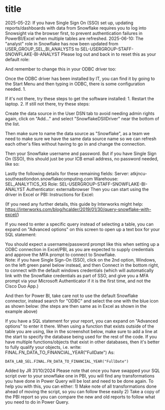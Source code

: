 # title

2025-05-22: If you have Single Sign On (SSO) set up, updating reports/dashboards with data from Snowflake requires you to log into Snowsight via the browser first, to prevent authentication failures in PowerBI/Excel when multiple tables are refreshed.
2025-06-10: The "analyst" role in Snowflake has now been updated from USER_GROUP_SEL_BI_ANALYSTS to
SEL-USERGROUP-STAFF-SNOWFLAKE-BI-ANALYST
Please log out and back in to reset this as your default role:

And remember to change this in your ODBC driver too:



Once the ODBC driver has been installed by IT, you can find it by going to the Start Menu and then typing in ODBC, there is some configuration needed.
    1. 

If it's not there, try these steps to get the software installed:
    1. Restart the laptop.
    2. If still not there, try these steps:

    
Create the data source in the User DSN tab to avoid needing admin rights again, click on "Add..." 
and select "SnowflakeDSIIDriver" near the bottom of the list.

Then make sure to name the data source as "Snowflake", as a team we need to make sure we have the same data source name so we can refresh each other's files without having to go in and change the connection.


Then your Snowflake username and password. But if you have Single Sign On (SSO), 
this should just be your ICB email address, no password needed, like so:


Lastly the following details for these remaining fields:
Server: atkjncu-southeastlondon.snowflakecomputing.com
Warehouse: SEL_ANALYTICS_XS
Role: SEL-USERGROUP-STAFF-SNOWFLAKE-BI-ANALYST
Authenticator: externalbrowser
Then you can start using the driver in Excel or PBI:
Instructions for Excel:



(If you need any further details, this guide by Interworks might help:
https://interworks.com/blog/hcalder/2019/01/30/query-snowflake-with-excel/)

If you need to enter a specific query instead of selecting a table, you can expand on "Advanced options" on this screen to open up a text box for your SQL statement:



You should expect a username/password prompt like this when setting up a ODBC connection in Excel/PBI, as you are expected to supply credentials and approve the MFA prompt to connect to Snowflake.  
Note: if you have Single Sign-On (SSO), click on the 2nd option, Windows, on the left green panel below instead, and then Connect in the bottom right, to connect with the default windows credentials (which will automatically link with the Snowflake credentials as part of SSO, and give you a MFA prompt via your Microsoft Authenticator if it is the first time, and not the Cisco Duo App.)


And then for Power BI, take care not to use the default Snowflake connector, instead search for "ODBC" and select the one with the blue icon as shown below: (the steps are then same as in Excel as shown in the example above)


If you have a SQL statement for your report, you can expand on "Advanced options" to enter it there.
When using a function that exists outside of the table you are using, like in the screenshot below, make sure to add a line at the start to specify the database being used for the rest of the code. 
If you have multiple functions/objects that exist in other databases, then it's better to fully qualify your objects, i.e. write:
    FINAL.FN_DATA_TO_FINANCIAL_YEAR("FullDate")
As:

    DATA_LAB_SEL.FINAL.FN_DATA_TO_FINANCIAL_YEAR("FullDate")



Added by JR 31/10/2024
Please note that once you have swapped your SQL script over to your snowflake one in PBI, you will find any transformations you have done in Power Query will be lost and need to be done again. To help you with this, you can either:
    1) Make note of all transformations done ahead of moving the script, so you can follow these easily
    2) Take a copy of the PBI report so you can compare the new and old reports to follow what you need to do in Power Query.
